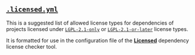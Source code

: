 ## [`.licensed.yml`](.licensed.yml)

This is a suggested list of allowed license types for dependencies of projects licensed under [`LGPL-2.1-only`](https://spdx.org/licenses/LGPL-2.1-only.html) or [`LGPL-2.1-or-later`](https://spdx.org/licenses/LGPL-2.1-or-later.html) license types.

It is formatted for use in the configuration file of the [**Licensed**](https://github.com/licensee/licensed) dependency license checker tool.

